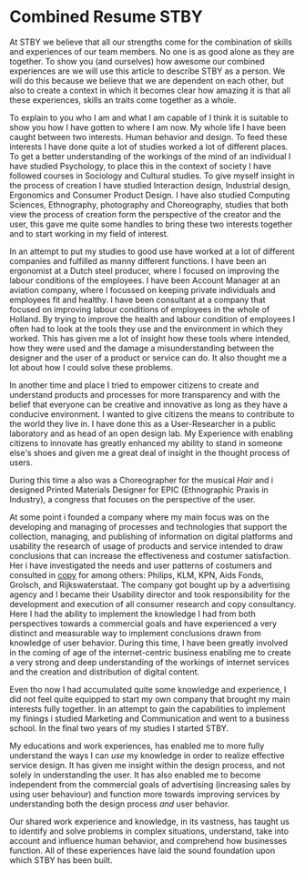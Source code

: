 # Combined Resume STBY

At STBY we believe that all our strengths come for the combination of skills and experiences of our team members. No one is as good alone as they are together. To show you (and ourselves) how awesome our combined experiences are we will use this article to describe STBY as a person. We will do this because we believe that we are dependent on each other, but also to create a context in which it becomes clear how amazing it is that all these experiences, skills an traits come together as a whole.

To explain to you who I am and what I am capable of I think it is suitable to show you how I have gotten to where I am now. My whole life I have been caught between two interests. Human behavior and design. To feed these interests I have done quite a lot of studies worked a lot of different places. To get a better understanding of the workings of the mind of an individual I have studied Psychology, to place this in the context of society I have followed courses in  Sociology and Cultural studies. To give myself insight in the process of creation I have studied Interaction design, Industrial design, Ergonomics and Consumer Product Design. I have also studied Computing Sciences, Ethnography, photography and Choreography, studies that both view the process of creation form the perspective of the creator and the user, this gave me quite some handles to bring these two interests together and to start working in my field of interest.

In an attempt to put my studies to good use have worked at a lot of different companies and fulfilled as manny different functions. I have been an ergonomist at a Dutch steel producer, where I focused on improving the labour conditions of the employees. I have been Account Manager at an aviation company, where I focussed on keeping private individuals and employees fit and healthy.
I have been consultant at a company that focused on improving labour conditions of employees in the whole of Holland. By trying to improve the health and labour condition of employees I often had to look at the tools they use and the environment in which they worked. This has given me a lot of insight how these tools where intended, how they were used and the damage a misunderstanding between the designer and the user of a product or service can do. It also thought me a lot about how I could solve these problems.

In another time and place I tried to empower citizens to create and understand products and processes for more transparency and with the belief that everyone can be creative and innovative as long as they have a conducive environment. I wanted to give citizens the means to contribute to the world they live in.  I have done this as a User-Researcher in a public laboratory and as head of an open design lab.  My Experience with enabling citizens to innovate has greatly enhanced my ability to stand in someone else's shoes and given me a great deal of insight in the thought process of users.

During this time a also was a  Choreographer for the musical *Hair* and i designed Printed Materials Designer for EPIC (Ethnographic Praxis in Industry), a congress that focuses on the perspective of the user.  

At some point i founded a company where my main focus was on the developing and managing of processes and technologies that support the collection, managing, and publishing of information on digital platforms and usability the research of usage of products and service intended to draw conclusions that can increase the effectiveness and costumer satisfaction.
Her i have investigated the needs and user patterns of costumers and consulted in [copy](https://en.wikipedia.org/wiki/Copywriting) for among others: Philips, KLM, KPN, Aids Fonds, Grolsch, and Rijkswaterstaat. The company got bought up by a advertising agency and I became their
Usability director and took responsibility for the development and execution of all consumer research and copy consultancy. Here I had the ability to implement the knowledge I had from both perspectives towards a commercial goals and have experienced a very distinct and measurable way to implement conclusions drawn from knowledge of user behavior. During this time, I have been greatly involved in the coming of age of the internet-centric business enabling me to create a very strong and deep understanding of the workings of internet services and the creation and distribution of digital content.

Even tho now I had accumulated quite some knowledge and experience, I did not feel quite equipped to start my own company that brought my main interests fully together. In an attempt to gain the capabilities to implement my finings i studied Marketing and Communication and went to a business school. In the final two years of my studies I started STBY.

My educations and work experiences, has enabled me to more fully understand the ways I can *use* my knowledge in order to realize effective service design. It has given me insight within the design process, and not solely in understanding the user. It has also enabled me to become independent from the commercial goals of advertising (increasing sales by using user behaviour) and function more towards improving services by understanding both the design process *and* user behavior.

Our shared work experience and knowledge, in its vastness, has taught us to identify and solve problems in complex situations, understand, take into account and influence human behavior, and comprehend how businesses function. All of these experiences have laid the sound foundation upon which STBY has been built.
